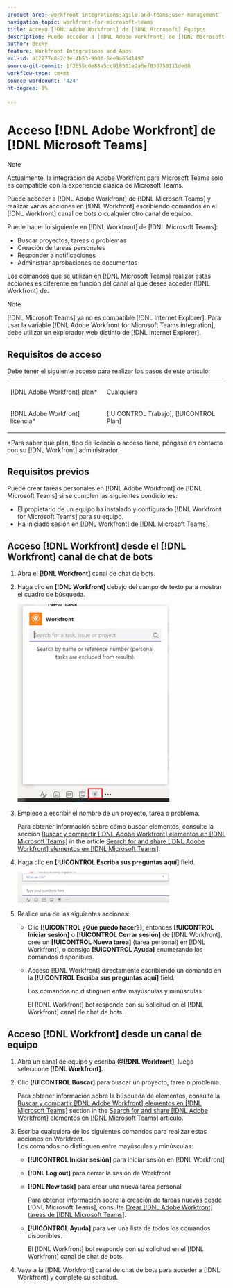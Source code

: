 ```yaml
---
product-area: workfront-integrations;agile-and-teams;user-management
navigation-topic: workfront-for-microsoft-teams
title: Acceso [!DNL Adobe Workfront] de [!DNL Microsoft] Equipos
description: Puede acceder a [!DNL Adobe Workfront] de [!DNL Microsoft Teams] y realizar varias acciones en [!DNL Workfront] escribiendo comandos en el canal de bots de Workfront o en cualquier otro canal del equipo.
author: Becky
feature: Workfront Integrations and Apps
exl-id: a12277e8-2c2e-4b53-990f-6ee9a6541492
source-git-commit: 1f2655c0e88a5cc918501e2a0ef830758111ded8
workflow-type: tm+mt
source-wordcount: '424'
ht-degree: 1%

---
```


# Acceso [!DNL Adobe Workfront] de [!DNL Microsoft Teams]

>[!NOTE]
>
>Actualmente, la integración de Adobe Workfront para Microsoft Teams solo es compatible con la experiencia clásica de Microsoft Teams.

Puede acceder a [!DNL Adobe Workfront] de [!DNL Microsoft Teams] y realizar varias acciones en [!DNL Workfront] escribiendo comandos en el [!DNL Workfront] canal de bots o cualquier otro canal de equipo.

Puede hacer lo siguiente en [!DNL Workfront] de [!DNL Microsoft Teams]:

* Buscar proyectos, tareas o problemas
* Creación de tareas personales
* Responder a notificaciones
* Administrar aprobaciones de documentos

Los comandos que se utilizan en [!DNL Microsoft Teams] realizar estas acciones es diferente en función del canal al que desee acceder [!DNL Workfront] de.

>[!NOTE]
>
>[!DNL Microsoft Teams] ya no es compatible [!DNL Internet Explorer]. Para usar la variable [!DNL Adobe Workfront for Microsoft Teams integration], debe utilizar un explorador web distinto de [!DNL Internet Explorer].

## Requisitos de acceso

Debe tener el siguiente acceso para realizar los pasos de este artículo:

<table style="table-layout:auto"> 
 <col> 
 <col> 
 <tbody> 
  <tr> 
   <td role="rowheader">[!DNL Adobe Workfront] plan*</td> 
   <td> <p>Cualquiera</p> </td> 
  </tr> 
  <tr> 
   <td role="rowheader">[!DNL Adobe Workfront] licencia*</td> 
   <td> <p>[!UICONTROL Trabajo], [!UICONTROL Plan]</p> </td> 
  </tr> 
 </tbody> 
</table>

&#42;Para saber qué plan, tipo de licencia o acceso tiene, póngase en contacto con su [!DNL Workfront] administrador.

## Requisitos previos

Puede crear tareas personales en [!DNL Adobe Workfront] de [!DNL Microsoft Teams] si se cumplen las siguientes condiciones:

* El propietario de un equipo ha instalado y configurado [!DNL Workfront for Microsoft Teams] para su equipo.
* Ha iniciado sesión en [!DNL Workfront] de [!DNL Microsoft Teams].

## Acceso [!DNL Workfront] desde el [!DNL Workfront] canal de chat de bots

1. Abra el **[!DNL Workfront]** canal de chat de bots.
1. Haga clic en **[!DNL Workfront]** debajo del campo de texto para mostrar el cuadro de búsqueda.

   ![team_search_box_in_the_bot_channel.PNG](assets/teams-search-box-in-the-bot-channel-350x456.png)

1. Empiece a escribir el nombre de un proyecto, tarea o problema.

   Para obtener información sobre cómo buscar elementos, consulte la sección [Buscar y compartir [!DNL Adobe Workfront] elementos en [!DNL Microsoft Teams]](../../workfront-integrations-and-apps/using-workfront-with-microsoft-teams/search-for-and-share-wf-items-in-ms-teams.md) in the article [Search for and share [!DNL Adobe Workfront] elementos en [!DNL Microsoft Teams]](../../workfront-integrations-and-apps/using-workfront-with-microsoft-teams/search-for-and-share-wf-items-in-ms-teams.md).

1. Haga clic en **[!UICONTROL Escriba sus preguntas aquí]** field.

   ![ms_team_type_your_questions_here_and_what_can_I_do_fields.png](assets/ms-teams-type-your-questions-here-and-what-can-i-do-fields-350x71.png)

1. Realice una de las siguientes acciones:

   * Clic **[!UICONTROL ¿Qué puedo hacer?]**, entonces **[!UICONTROL Iniciar sesión]** o **[!UICONTROL Cerrar sesión]** de [!DNL Workfront], cree un **[!UICONTROL Nueva tarea]** (tarea personal) en [!DNL Workfront], o consiga **[!UICONTROL Ayuda]** enumerando los comandos disponibles.

   * Acceso [!DNL Workfront] directamente escribiendo un comando en la **[!UICONTROL Escriba sus preguntas aquí]** field.

     Los comandos no distinguen entre mayúsculas y minúsculas.

     El [!DNL Workfront] bot responde con su solicitud en el [!DNL Workfront] canal de chat de bots.

## Acceso [!DNL Workfront] desde un canal de equipo

1. Abra un canal de equipo y escriba **@[!DNL Workfront]**, luego seleccione **[!DNL Workfront].**

1. Clic **[!UICONTROL Buscar]** para buscar un proyecto, tarea o problema.

   Para obtener información sobre la búsqueda de elementos, consulte la [Buscar y compartir [!DNL Adobe Workfront] elementos en [!DNL Microsoft Teams]](../../workfront-integrations-and-apps/using-workfront-with-microsoft-teams/search-for-and-share-wf-items-in-ms-teams.md) section in the [Search for and share [!DNL Adobe Workfront] elementos en [!DNL Microsoft Teams]](../../workfront-integrations-and-apps/using-workfront-with-microsoft-teams/search-for-and-share-wf-items-in-ms-teams.md) artículo.

1. Escriba cualquiera de los siguientes comandos para realizar estas acciones en Workfront.\
   Los comandos no distinguen entre mayúsculas y minúsculas:

   * **[!UICONTROL Iniciar sesión]** para iniciar sesión en [!DNL Workfront]
   * **[!DNL Log out]** para cerrar la sesión de Workfront
   * **[!DNL New task]** para crear una nueva tarea personal

     Para obtener información sobre la creación de tareas nuevas desde [!DNL Microsoft Teams], consulte [Crear [!DNL Adobe Workfront] tareas de [!DNL Microsoft Teams]](../../workfront-integrations-and-apps/using-workfront-with-microsoft-teams/create-workfront-tasks-from-ms-teams.md).

   * **[!UICONTROL Ayuda]** para ver una lista de todos los comandos disponibles.

     El [!DNL Workfront] bot responde con su solicitud en el [!DNL Workfront] canal de chat de bots.

1. Vaya a la [!DNL Workfront] canal de chat de bots para acceder a [!DNL Workfront] y complete su solicitud.
